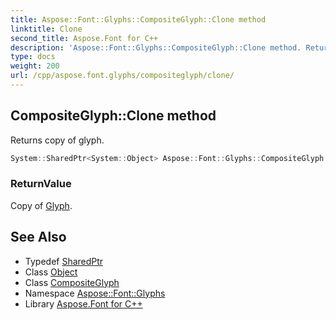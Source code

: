 ```yaml
---
title: Aspose::Font::Glyphs::CompositeGlyph::Clone method
linktitle: Clone
second_title: Aspose.Font for C++
description: 'Aspose::Font::Glyphs::CompositeGlyph::Clone method. Returns copy of glyph in C++.'
type: docs
weight: 200
url: /cpp/aspose.font.glyphs/compositeglyph/clone/
---
```

## CompositeGlyph::Clone method


Returns copy of glyph.

```cpp
System::SharedPtr<System::Object> Aspose::Font::Glyphs::CompositeGlyph::Clone() override
```


### ReturnValue

Copy of [Glyph](../../glyph/).

## See Also

* Typedef [SharedPtr](../../../system/sharedptr/)
* Class [Object](../../../system/object/)
* Class [CompositeGlyph](../)
* Namespace [Aspose::Font::Glyphs](../../)
* Library [Aspose.Font for C++](../../../)
